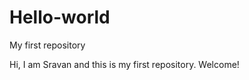 # Hello-world
My first repository

Hi,
   I am Sravan and this is my first repository. 
   Welcome!
